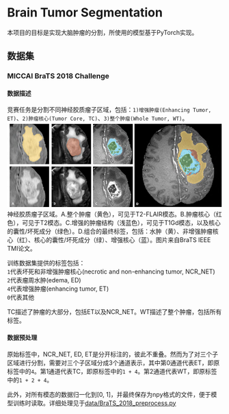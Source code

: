 # Brain Tumor Segmentation
本项目的目标是实现大脑肿瘤的分割，所使用的模型基于PyTorch实现。

## 数据集
### MICCAI BraTS 2018 Challenge
#### 数据描述
竞赛任务是分割不同神经胶质瘤子区域，包括：`1)增强肿瘤(Enhancing Tumor, ET)`、`2)肿瘤核心(Tumor Core, TC)`、`3)整个肿瘤(Whole Tumor, WT)`。  
![](https://github.com/Zhao-BJ/Brain_Tumor_Segmentation/blob/main/pictures/Glioma%20sub-regions.png "Glioma sub-regions")  
神经胶质瘤子区域。A.整个肿瘤（黄色），可见于T2-FLAIR模态。B.肿瘤核心（红色），可见于T2模态。C.增强的肿瘤结构（浅蓝色），可见于T1Gd模态，以及核心的囊性/坏死成分（绿色）。D.组合的最终标签，包括：水肿（黄）、非增强肿瘤核心（红）、核心的囊性/坏死成分（绿）、增强核心（蓝）。图片来自BraTS IEEE TMI论文。

训练数据集提供的标签包括：  
`1`代表坏死和非增强肿瘤核心(necrotic and non-enhancing tumor, NCR_NET)  
`2`代表瘤周水肿(edema, ED)  
`4`代表增强肿瘤(enhancing tumor, ET)  
`0`代表其他  

TC描述了肿瘤的大部分，包括ET以及NCR_NET。WT描述了整个肿瘤，包括所有标签。

#### 数据预处理
原始标签中，NCR_NET, ED, ET是分开标注的，彼此不重叠。然而为了对三个子区域进行分割，需要对三个子区域分成3个通道表示，其中第0通道代表ET，即原标签中的`4`。第1通道代表TC，即原标签中的`1 + 4`。第2通道代表WT，即原标签中的`1 + 2 + 4`。

此外，对所有模态的数据归一化到[0, 1]，并最终保存为npy格式的文件，便于模型训练时读取。详细处理见于[data/BraTS_2018_preprocess.py](https://github.com/Zhao-BJ/Brain_Tumor_Segmentation/blob/main/data/BraTS_2018_preprocess.py)